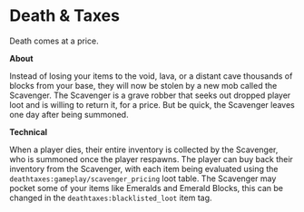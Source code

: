 # Death & Taxes

Death comes at a price.

**About**

Instead of losing your items to the void, lava, or a distant cave thousands of blocks from your base, they will now be stolen by a new mob called the Scavenger. The Scavenger is a grave robber that seeks out dropped player loot and is willing to return it, for a price. But be quick, the Scavenger leaves one day after being summoned.

**Technical**

When a player dies, their entire inventory is collected by the Scavenger, who is summoned once the player respawns. The player can buy back their inventory from the Scavenger, with each item being evaluated using the `deathtaxes:gameplay/scavenger_pricing` loot table. The Scavenger may pocket some of your items like Emeralds and Emerald Blocks, this can be changed in the `deathtaxes:blacklisted_loot` item tag.

